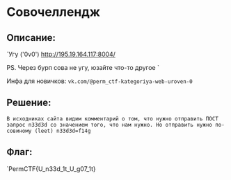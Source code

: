 # Совочеллендж 
## Описание:
`Угу ('0v0') http://195.19.164.117:8004/

PS. Через бурп сова не угу, юзайте что-то другое
`

Инфа для новичков:
`vk.com/@perm_ctf-kategoriya-web-uroven-0`

## Решение:
`В исходниках сайта видим комментарий о том, что нужно отправить ПОСТ запрос n33d3d со значением того, что нам нужно. Но отправить нужно по-совиному (leet)
n33d3d=f14g
`

## Флаг:
`PermCTF{U_n33d_1t_U_g07_1t}
